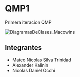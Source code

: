 # QMP1

Primera iteracion QMP

![DiagramasDeClases_Macowins](https://user-images.githubusercontent.com/81933626/162109288-319a20c8-8973-4d20-b3bb-74378c1e4007.png)

## Integrantes
- Mateo Nicolas Silva Trinidad
- Alexander Kalinin
- Nicolas Daniel Occhi
